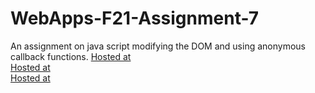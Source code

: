 # WebApps-F21-Assignment-7
An assignment on java script modifying the DOM and using anonymous callback functions.
[Hosted at](https://44-563-webapps-f21.github.io/webapps-f21-assignment-7-Subhas19/search.html) <br>
[Hosted at](https://44-563-webapps-f21.github.io/webapps-f21-assignment-7-Subhas19/stack.html) <br>
[Hosted at](https://44-563-webapps-f21.github.io/webapps-f21-assignment-7-Subhas19/reaction.html) <br>